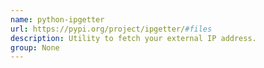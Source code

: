 ```yaml
---
name: python-ipgetter
url: https://pypi.org/project/ipgetter/#files
description: Utility to fetch your external IP address.
group: None
---
```

